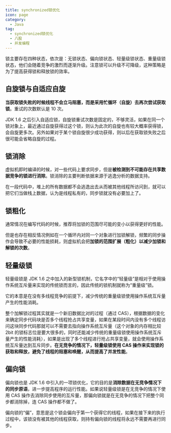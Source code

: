 ```yaml
---
title: synchronized锁优化
icon: page
category:
  - Java
tag:
  - synchronized锁优化
  - 八股
  - 并发编程
---
```


锁主要存在四种状态，依次是：无锁状态、偏向锁状态、轻量级锁状态、重量级锁状态，他们会随着竞争的激烈而逐渐升级。注意锁可以升级不可降级，这种策略是为了提高获得锁和释放锁的效率。
<!-- more -->
## 自旋锁与自适应自旋

**当获取锁失败的时候线程不会立马阻塞，而是采用忙循环（自旋）去再次尝试获取锁**。重试的次数默认是 10 次。

JDK 1.6 之后引入自适应锁，自旋锁重试次数是固定的，不够灵活，如果在同一个锁对象上，最近通过自旋获得过这个锁，则认为此次的自旋也有较大概率获得锁，会自旋更多次。另外如果对于某个锁自旋很少成功获得，则以后在获取锁失败之后很可能会省略自旋的过程。

## 锁消除

虚拟机即时编译的时候，对一些代码上要求同步，但是**被检测到不可能存在共享数据竞争的锁进行消除**。锁消除的主要判断依据来源于逃逸分析的数据支持。

在一段代码中，堆上的所有数据都不会逃逸出去从而被其他线程所访问到，就可以把它们当做栈上数据，认为是线程私有的，同步锁就没有必要加上了。

## 锁粗化

通常情况在编写代码的时候，推荐将加锁的范围尽可能的变小以获得更好的性能。

但是也存在相反情况例如在一个循环内对同一个对象进行加锁解锁，频繁的同步操作会导致不必要的性能损耗，则虚拟机会把**加锁的范围扩展（粗化）以减少加锁和解锁的次数**。

## 轻量级锁

轻量级锁是 JDK 1.6 之中加入的新型锁机制，它名字中的“轻量级”是相对于使用操作系统互斥量来实现的传统锁而言的，因此传统的锁机制就称为“重量级”锁。

它的本意是在没有多线程竞争的前提下，减少传统的重量级锁使用操作系统互斥量产生的性能消耗。

整个加解锁过程其实就是一个新旧数据比对的过程（通过 CAS），根据数据的变化来确定同步代码块是否多个线程抢占共享变量，如果在某段时间内没有多个线程访问这块同步代码那就可以不需要去指向操作系统互斥量（这个对象的内存相比较 2bit 
的锁标志位是要大很多的，同时还能减少传统的重量级锁使用操作系统互斥量产生的性能消耗），如果是出现了多个线程进行抢占共享变量，就会使用操作系统互斥量达到互斥同步。**在无竞争的情况下，轻量级锁使用 CAS 操作来实现锁的获取和释放，避免了线程的阻塞和唤醒，从而提高了并发性能**。

## 偏向锁

偏向锁也是 JDK 1.6 中引入的一项锁优化，它的目的是**消除数据在无竞争情况下的同步原语**，进一步提高程序的运行性能。如果说轻量级锁是在无竞争的情况下使用 CAS 操作去消除同步使用的互斥量，那偏向锁就是在无竞争的情况下把整个同步都消除掉，连 CAS 操作都不做了。

偏向锁的“偏”，意思是这个锁会偏向于第一个获得它的线程，如果在接下来的执行过程中，该锁没有被其他的线程获取，则持有偏向锁的线程将永远不需要再进行同步。
